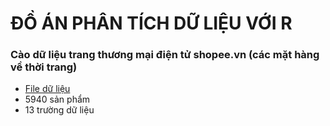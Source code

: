 # ĐỒ ÁN PHÂN TÍCH DỮ LIỆU VỚI R
### Cào dữ liệu trang thương mại điện tử shopee.vn (các mặt hàng về thời trang)
- [File dữ liệu](https://github.com/PhanTheMinhChau/doanR-crawlwebpage/blob/main/data.csv)
- 5940 sản phẩm
- 13 trường dữ liệu
